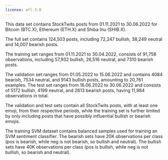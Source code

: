```yaml
---
license: afl-3.0
---
```


This data set contains StockTwits posts from 01.11.2021 to 30.06.2022 for Bitcoin (BTC.X), Ethereum (ETH.X) and Shiba Inu (SHIB.X).

The full set contains 124,503 posts, including 72,247 bullish, 38,249 neutral and 14,007 bearish posts.

The training set ranges from 01.11.2021 to 30.04.2022, consists of 91,758 observations, including 57,932 bullish, 26,516 neutral, and 7310 bearish posts.

The validation set ranges from 01.05.2022 to 15.06.2022 and contains 4084 bearish, 7534 neutral, and 9143 bullish posts, amounting to 20,761 examples.
The test set ranges from 16.06.2022 to 30.06.2022 and consists of 5172 bullish, 4199 neutral, and 2613 bearish posts, having 11,984 observations in total.

The validation and test sets contain all StockTwits posts, with at least one emoji, from their respective periods, while the training set is further limited by only including posts that have possibly influential bullish or bearish emojis.

The training SVM dataset contains balanced samples used for training an SVM sentiment classifier. 
The bearish sets have 20K observations per class (pos is bearish, while neg is not bearish, so bullish and neutral). The bullish sets have 40K observations per class (pos is bullish, while neg is not bullish, so bearish and neutral).
